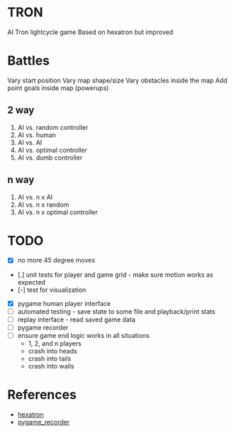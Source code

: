 # TRON

AI Tron lightcycle game
Based on hexatron but improved

# Battles

Vary start position
Vary map shape/size
Vary obstacles inside the map
Add point goals inside map (powerups)

## 2 way

1. AI vs. random controller
2. AI vs. human
3. AI vs. AI
4. AI vs. optimal controller
1. AI vs. dumb controller

## n way

1. AI vs. n x AI
2. AI vs. n x random
3. AI vs. n x optimal controller

# TODO 

* [x] no more 45 degree moves
* [.] unit tests for player and game grid - make sure motion works as expected
* [-] test for visualization
* [x] pygame human player interface
* [ ] automated testing - save state to some file and playback/print stats
* [ ] replay interface - read saved game data
* [ ] pygame recorder
* [ ] ensure game end logic works in all situations
    * 1, 2, and n players
    * crash into heads
    * crash into tails
    * crash into walls

# References

* [hexatron](https://github.com/pvmolle/hexatron)
* [pygame_recorder](https://github.com/tdrmk/pygame_recorder)
